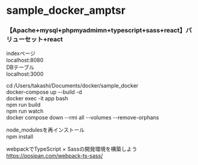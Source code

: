 # sample_docker_amptsr  

### 【Apache+mysql+phpmyadmimn+typescript+sass+react】バリューセット+react  

indexページ  
localhost:8080  
DBテーブル  
localhost:3000  

cd /Users/takashi/Documents/docker/sample_docker  
docker-compose up --build -d  
docker exec -it app bash  
npm run build  
npm run watch  
docker compose down --rmi all --volumes --remove-orphans  

node_modulesを再インストール  
npm install  

webpackでTypeScript × Sassの開発環境を構築しよう  
https://posipan.com/webpack-ts-sass/  